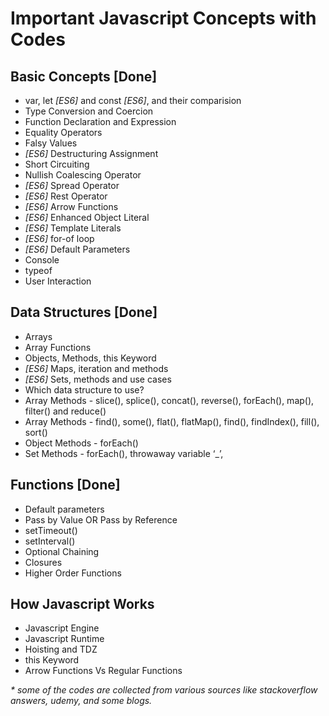 # Important Javascript Concepts with Codes

## Basic Concepts [Done]
- var, let _[ES6]_ and const _[ES6]_, and their comparision
- Type Conversion and Coercion
- Function Declaration and Expression
- Equality Operators
- Falsy Values 
- _[ES6]_ Destructuring Assignment
- Short Circuiting
- Nullish Coalescing Operator
- _[ES6]_ Spread Operator
- _[ES6]_ Rest Operator
- _[ES6]_ Arrow Functions
- _[ES6]_ Enhanced Object Literal
- _[ES6]_ Template Literals
- _[ES6]_ for-of loop
- _[ES6]_ Default Parameters
- Console
- typeof
- User Interaction

## Data Structures [Done]
- Arrays
- Array Functions
- Objects, Methods, this Keyword
- _[ES6]_ Maps, iteration and methods
- _[ES6]_ Sets, methods and use cases
- Which data structure to use?
- Array Methods - slice(), splice(), concat(), reverse(), forEach(), map(), filter() and reduce()
- Array Methods - find(), some(), flat(), flatMap(), find(), findIndex(), fill(), sort()
- Object Methods - forEach()
- Set Methods - forEach(), throwaway variable ‘_’, 

## Functions [Done]
- Default parameters
- Pass by Value OR Pass by Reference
- setTimeout()
- setInterval()
- Optional Chaining
- Closures
- Higher Order Functions

## How Javascript Works
- Javascript Engine
- Javascript Runtime
- Hoisting and TDZ
- this Keyword
- Arrow Functions Vs Regular Functions

_* some of the codes are collected from various sources like stackoverflow answers, udemy, and some blogs._